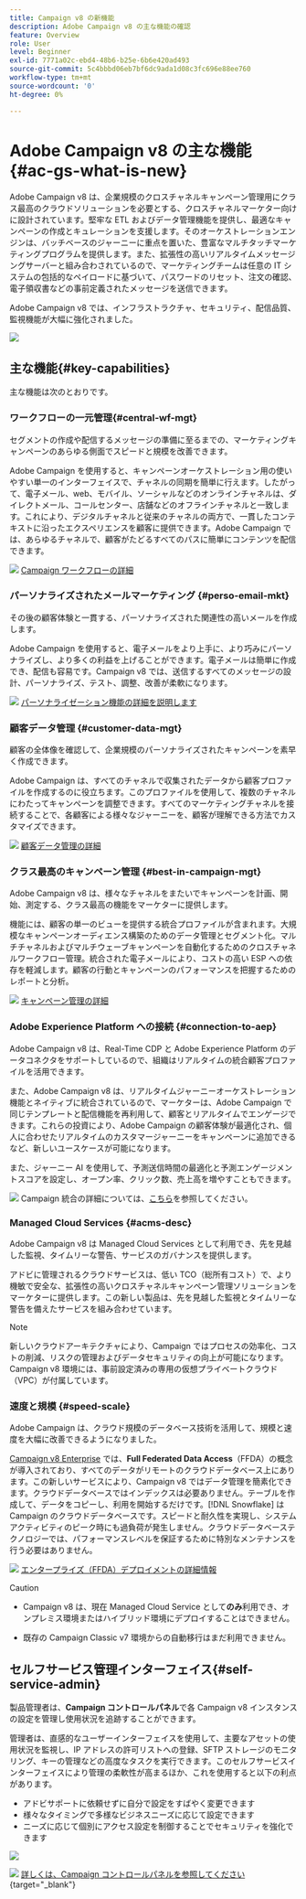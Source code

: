 ```yaml
---
title: Campaign v8 の新機能
description: Adobe Campaign v8 の主な機能の確認
feature: Overview
role: User
level: Beginner
exl-id: 7771a02c-ebd4-48b6-b25e-6b6e420ad493
source-git-commit: 5c4bbbd06eb7bf6dc9ada1d08c3fc696e88ee760
workflow-type: tm+mt
source-wordcount: '0'
ht-degree: 0%

---
```


# Adobe Campaign v8 の主な機能 {#ac-gs-what-is-new}

Adobe Campaign v8 は、企業規模のクロスチャネルキャンペーン管理用にクラス最高のクラウドソリューションを必要とする、クロスチャネルマーケター向けに設計されています。堅牢な ETL およびデータ管理機能を提供し、最適なキャンペーンの作成とキュレーションを支援します。そのオーケストレーションエンジンは、バッチベースのジャーニーに重点を置いた、豊富なマルチタッチマーケティングプログラムを提供します。また、拡張性の高いリアルタイムメッセージングサーバーと組み合わされているので、マーケティングチームは任意の IT システムの包括的なペイロードに基づいて、パスワードのリセット、注文の確認、電子領収書などの事前定義されたメッセージを送信できます。

Adobe Campaign v8 では、インフラストラクチャ、セキュリティ、配信品質、監視機能が大幅に強化されました。

![](assets/home-page.png)

## 主な機能{#key-capabilities}

主な機能は次のとおりです。

### ワークフローの一元管理{#central-wf-mgt}

セグメントの作成や配信するメッセージの準備に至るまでの、マーケティングキャンペーンのあらゆる側面でスピードと規模を改善できます。

Adobe Campaign を使用すると、キャンペーンオーケストレーション用の使いやすい単一のインターフェイスで、チャネルの同期を簡単に行えます。したがって、電子メール、web、モバイル、ソーシャルなどのオンラインチャネルは、ダイレクトメール、コールセンター、店舗などのオフラインチャネルと一致します。これにより、デジタルチャネルと従来のチャネルの両方で、一貫したコンテキストに沿ったエクスペリエンスを顧客に提供できます。Adobe Campaign では、あらゆるチャネルで、顧客がたどるすべてのパスに簡単にコンテンツを配信できます。

![](../assets/do-not-localize/glass.png) [Campaign ワークフローの詳細](../config/workflows.md)

### パーソナライズされたメールマーケティング {#perso-email-mkt}

その後の顧客体験と一貫する、パーソナライズされた関連性の高いメールを作成します。

Adobe Campaign を使用すると、電子メールをより上手に、より巧みにパーソナライズし、より多くの利益を上げることができます。電子メールは簡単に作成でき、配信も容易です。Campaign v8 では、送信するすべてのメッセージの設計、パーソナライズ、テスト、調整、改善が柔軟になります。

![](../assets/do-not-localize/glass.png) [パーソナライゼーション機能の詳細を説明します](create-message.md)

### 顧客データ管理 {#customer-data-mgt}

顧客の全体像を確認して、企業規模のパーソナライズされたキャンペーンを素早く作成できます。

Adobe Campaign は、すべてのチャネルで収集されたデータから顧客プロファイルを作成するのに役立ちます。このプロファイルを使用して、複数のチャネルにわたってキャンペーンを調整できます。すべてのマーケティングチャネルを接続することで、各顧客による様々なジャーニーを、顧客が理解できる方法でカスタマイズできます。

![](../assets/do-not-localize/glass.png) [顧客データ管理の詳細](audiences.md)

### クラス最高のキャンペーン管理 {#best-in-campaign-mgt}

Adobe Campaign v8 は、様々なチャネルをまたいでキャンペーンを計画、開始、測定する、クラス最高の機能をマーケターに提供します。

機能には、顧客の単一のビューを提供する統合プロファイルが含まれます。大規模なキャンペーンオーディエンス構築のためのデータ管理とセグメント化。マルチチャネルおよびマルチウェーブキャンペーンを自動化するためのクロスチャネルワークフロー管理。統合された電子メールにより、コストの高い ESP への依存を軽減します。顧客の行動とキャンペーンのパフォーマンスを把握するためのレポートと分析。

![](../assets/do-not-localize/glass.png) [キャンペーン管理の詳細](campaigns.md)


### Adobe Experience Platform への接続 {#connection-to-aep}

Adobe Campaign v8 は、Real-Time CDP と Adobe Experience Platform のデータコネクタをサポートしているので、組織はリアルタイムの統合顧客プロファイルを活用できます。

また、Adobe Campaign v8 は、リアルタイムジャーニーオーケストレーション機能とネイティブに統合されているので、マーケターは、Adobe Campaign で同じテンプレートと配信機能を再利用して、顧客とリアルタイムでエンゲージできます。これらの投資により、Adobe Campaign の顧客体験が最適化され、個人に合わせたリアルタイムのカスタマージャーニーをキャンペーンに追加できるなど、新しいユースケースが可能になります。

また、ジャーニー AI を使用して、予測送信時間の最適化と予測エンゲージメントスコアを設定し、オープン率、クリック数、売上高を増やすこともできます。

![](../assets/do-not-localize/glass.png) Campaign 統合の詳細については、[こちら](../connect/integration.md)を参照してください。


### Managed Cloud Services {#acms-desc}

Adobe Campaign v8 は Managed Cloud Services として利用でき、先を見越した監視、タイムリーな警告、サービスのガバナンスを提供します。

アドビに管理されるクラウドサービスは、低い TCO（総所有コスト）で、より機敏で安全な、拡張性の高いクロスチャネルキャンペーン管理ソリューションをマーケターに提供します。この新しい製品は、先を見越した監視とタイムリーな警告を備えたサービスを組み合わせています。

>[!NOTE]
>
>新しいクラウドアーキテクチャにより、Campaign ではプロセスの効率化、コストの削減、リスクの管理およびデータセキュリティの向上が可能になります。Campaign v8 環境には、事前設定済みの専用の仮想プライベートクラウド（VPC）が付属しています。

### 速度と規模 {#speed-scale}

Adobe Campaign は、クラウド規模のデータベース技術を活用して、規模と速度を大幅に改善できるようになりました。

[Campaign v8 Enterprise](../architecture/enterprise-deployment.md) では、**Full Federated Data Access**（FFDA）の概念が導入されており、すべてのデータがリモートのクラウドデータベース上にあります。この新しいサービスにより、Campaign v8 ではデータ管理を簡素化できます。クラウドデータベースではインデックスは必要ありません。テーブルを作成して、データをコピーし、利用を開始するだけです。[!DNL Snowflake] は Campaign のクラウドデータベースです。スピードと耐久性を実現し、システムアクティビティのピーク時にも過負荷が発生しません。クラウドデータベーステクノロジーでは、パフォーマンスレベルを保証するために特別なメンテナンスを行う必要はありません。

![](../assets/do-not-localize/glass.png) [エンタープライズ（FFDA）デプロイメントの詳細情報](../architecture/enterprise-deployment.md)

>[!CAUTION]
>
>* Campaign v8 は、現在 Managed Cloud Service として&#x200B;**のみ**&#x200B;利用でき、オンプレミス環境またはハイブリッド環境にデプロイすることはできません。
>
>* 既存の Campaign Classic v7 環境からの自動移行はまだ利用できません。


## セルフサービス管理インターフェイス{#self-service-admin}

製品管理者は、**Campaign コントロールパネル**&#x200B;で各 Campaign v8 インスタンスの設定を管理し使用状況を追跡することができます。

管理者は、直感的なユーザーインターフェイスを使用して、主要なアセットの使用状況を監視し、IP アドレスの許可リストへの登録、SFTP ストレージのモニタリング、キーの管理などの高度なタスクを実行できます。このセルフサービスインターフェイスにより管理の柔軟性が高まるほか、これを使用すると以下の利点があります。

* アドビサポートに依頼せずに自分で設定をすばやく変更できます
* 様々なタイミングで多様なビジネスニーズに応じて設定できます
* ニーズに応じて個別にアクセス設定を制御することでセキュリティを強化できます

![](assets/subdomain1.png)

![](../assets/do-not-localize/glass.png) [詳しくは、Campaign コントロールパネルを参照してください](https://experienceleague.adobe.com/docs/control-panel/using/discover-control-panel/key-features.html?lang=ja){target="_blank"}



